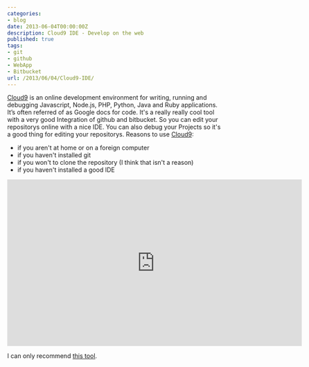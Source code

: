 ```yaml
---
categories:
- blog
date: 2013-06-04T00:00:00Z
description: Cloud9 IDE - Develop on the web
published: true
tags:
- git
- github
- WebApp
- Bitbucket
url: /2013/06/04/Cloud9-IDE/
---
```


[Cloud9](https://c9.io/) is an online development environment for writing, running and debugging Javascript, Node.js, PHP, Python, Java and Ruby applications. It’s often referred of as Google docs for code.
It's a really really cool tool with a very good Integration of github and bitbucket. So you can edit your repositorys online with a nice IDE. You can also debug your Projects so it's a good thing for editing your repositorys. 
Reasons to use [Cloud9](https://c9.io/):

* if you aren't at home or on a foreign computer
* if you haven't installed git
* if you won't to clone the repository (I think that isn't a reason)
* if you haven't installed a good IDE

<iframe style="height:385px;width:680PX;"  id="ytplayer" type="text/html" src="http://www.youtube.com/embed/bUfrKO0YueM?autoplay=1&amp;rel=0&amp;showinfo=0" frameborder="0"></iframe>

I can only recommend [this tool](https://c9.io/). 
